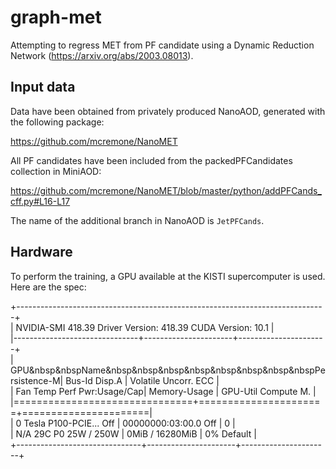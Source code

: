 # graph-met

Attempting to regress MET from PF candidate using a Dynamic Reduction Network (https://arxiv.org/abs/2003.08013). 

## Input data

Data have been obtained from privately produced NanoAOD, generated with the following package:

https://github.com/mcremone/NanoMET

All PF candidates have been included from the packedPFCandidates collection in MiniAOD:

https://github.com/mcremone/NanoMET/blob/master/python/addPFCands_cff.py#L16-L17

The name of the additional branch in NanoAOD is `JetPFCands`.

## Hardware

To perform the training, a GPU available at the KISTI supercomputer is used. Here are the spec:

+-----------------------------------------------------------------------------+<br />
| NVIDIA-SMI 418.39       Driver Version: 418.39       CUDA Version: 10.1     |<br />
|-------------------------------+----------------------+----------------------+<br />
| GPU&nbsp&nbspName&nbsp&nbsp&nbsp&nbsp&nbsp&nbsp&nbsp&nbspPersistence-M| Bus-Id        Disp.A | Volatile Uncorr. ECC |<br />
| Fan  Temp  Perf  Pwr:Usage/Cap|         Memory-Usage | GPU-Util  Compute M. |<br />
|===============================+======================+======================|<br />
|   0  Tesla P100-PCIE...  Off  | 00000000:03:00.0 Off |                    0 |<br />
| N/A   29C    P0    25W / 250W |      0MiB / 16280MiB |      0%      Default |<br />
+-------------------------------+----------------------+----------------------+<br />
                                                                               


